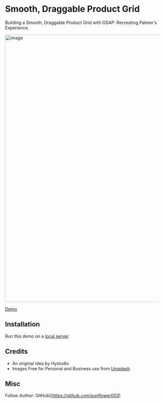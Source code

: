 # Smooth, Draggable Product Grid

Building a Smooth, Draggable Product Grid with GSAP: Recreating Palmer's Experience.

<img width="1698" height="875" alt="image" src="https://github.com/user-attachments/assets/4539c464-b4f2-4e71-83ae-18c9330565b7" />

[Demo](https://gsap-infinite-parallax-carousel.vercel.app/)

## Installation

Run this demo on a [local server](https://developer.mozilla.org/en-US/docs/Learn/Common_questions/Tools_and_setup/set_up_a_local_testing_server).


## Credits

- An original idea by Hystudio
- Images Free for Personal and Business use from [Unsplash](https://unsplash.com/)

## Misc

Follow _Author_: GitHub](https://github.com/sunflower003)
